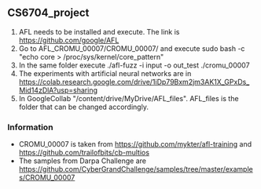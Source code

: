 ## CS6704_project
1. AFL needs to be installed and execute. The link is https://github.com/google/AFL
2. Go to AFL_CROMU_00007/CROMU_00007/ and execute sudo bash -c "echo core > /proc/sys/kernel/core_pattern"
3. In the same folder execute ./afl-fuzz -i input -o out_test ./cromu_00007
4. The experiments with artificial neural networks are in https://colab.research.google.com/drive/1iDp79Bxm2jm3AK1X_GPxDs_Mid14zDlA?usp=sharing
5. In GoogleCollab "/content/drive/MyDrive/AFL_files". AFL_files is the folder that can be changed accordingly.

### Information
* CROMU_00007 is taken from https://github.com/mykter/afl-training and https://github.com/trailofbits/cb-multios
* The samples from Darpa Challenge are https://github.com/CyberGrandChallenge/samples/tree/master/examples/CROMU_00007
